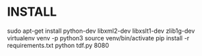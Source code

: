 INSTALL
=======

sudo apt-get install python-dev libxml2-dev libxslt1-dev zlib1g-dev
virtualenv venv -p python3
source venv/bin/activate
pip install -r requirements.txt
python tdf.py 8080
